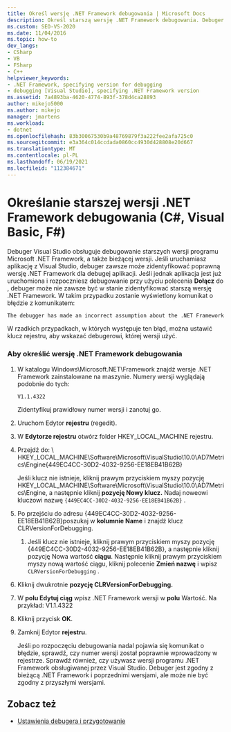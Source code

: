 ```yaml
---
title: Określ wersję .NET Framework debugowania | Microsoft Docs
description: Określ starszą wersję .NET Framework debugowania. Debuger Visual Studio obsługuje debugowanie starszych wersji .NET Framework, a także bieżącą wersję.
ms.custom: SEO-VS-2020
ms.date: 11/04/2016
ms.topic: how-to
dev_langs:
- CSharp
- VB
- FSharp
- C++
helpviewer_keywords:
- .NET Framework, specifying version for debugging
- debugging [Visual Studio], specifying .NET Framework version
ms.assetid: 7a4893ba-4620-4774-893f-378d4ca28893
author: mikejo5000
ms.author: mikejo
manager: jmartens
ms.workload:
- dotnet
ms.openlocfilehash: 83b30067530b9a48769879f3a222fee2afa725c0
ms.sourcegitcommit: e3a364c014ccdada0860cc4930d428808e20d667
ms.translationtype: MT
ms.contentlocale: pl-PL
ms.lasthandoff: 06/19/2021
ms.locfileid: "112384671"
---
```

# <a name="specify-an-older-net-framework-version-for-debugging-c-visual-basic-f"></a>Określanie starszej wersji .NET Framework debugowania (C#, Visual Basic, F#)

Debuger Visual Studio obsługuje debugowanie starszych wersji programu Microsoft .NET Framework, a także bieżącej wersji. Jeśli uruchamiasz aplikację z Visual Studio, debuger zawsze może zidentyfikować poprawną wersję .NET Framework dla debugej aplikacji. Jeśli jednak aplikacja jest już uruchomiona i rozpoczniesz debugowanie przy użyciu polecenia **Dołącz** do , debuger może nie zawsze być w stanie zidentyfikować starszą wersję .NET Framework. W takim przypadku zostanie wyświetlony komunikat o błędzie z komunikatem:

``` cmd
The debugger has made an incorrect assumption about the .NET Framework version your application is going to use.
```

W rzadkich przypadkach, w których występuje ten błąd, można ustawić klucz rejestru, aby wskazać debugerowi, której wersji użyć.

### <a name="to-specify-a-net-framework-version-for-debugging"></a>Aby określić wersję .NET Framework debugowania

1. W katalogu Windows\Microsoft.NET\Framework znajdź wersje .NET Framework zainstalowane na maszynie. Numery wersji wyglądają podobnie do tych:

    `V1.1.4322`

    Zidentyfikuj prawidłowy numer wersji i zanotuj go.

2. Uruchom Edytor **rejestru** (regedit).

3. W **Edytorze rejestru** otwórz folder HKEY_LOCAL_MACHINE rejestru.

4. Przejdź do: \\ HKEY_LOCAL_MACHINE\Software\Microsoft\VisualStudio\10.0\AD7Metrics\Engine{449EC4CC-30D2-4032-9256-EE18EB41B62B}

    Jeśli klucz nie istnieje, kliknij prawym przyciskiem myszy pozycję HKEY_LOCAL_MACHINE\Software\Microsoft\VisualStudio\10.0\AD7Metrics\Engine, a następnie kliknij **pozycję Nowy klucz.** Nadaj noweowi kluczowi nazwę `{449EC4CC-30D2-4032-9256-EE18EB41B62B}` .

5. Po przejściu do adresu {449EC4CC-30D2-4032-9256-EE18EB41B62B}poszukaj w **kolumnie Name** i znajdź klucz CLRVersionForDebugging.

   1. Jeśli klucz nie istnieje, kliknij prawym przyciskiem myszy pozycję {449EC4CC-30D2-4032-9256-EE18EB41B62B}, a następnie kliknij pozycję Nowa wartość **ciągu**. Następnie kliknij prawym przyciskiem myszy nową wartość ciągu, kliknij polecenie **Zmień nazwę** i wpisz `CLRVersionForDebugging` .

6. Kliknij dwukrotnie **pozycję CLRVersionForDebugging.**

7. W **polu Edytuj ciąg** wpisz .NET Framework wersji w **polu** Wartość. Na przykład: V1.1.4322

8. Kliknij przycisk **OK**.

9. Zamknij Edytor **rejestru**.

     Jeśli po rozpoczęciu debugowania nadal pojawia się komunikat o błędzie, sprawdź, czy numer wersji został poprawnie wprowadzony w rejestrze. Sprawdź również, czy używasz wersji programu .NET Framework obsługiwanej przez Visual Studio. Debuger jest zgodny z bieżącą .NET Framework i poprzednimi wersjami, ale może nie być zgodny z przyszłymi wersjami.

## <a name="see-also"></a>Zobacz też
- [Ustawienia debugera i przygotowanie](../debugger/debugger-settings-and-preparation.md)